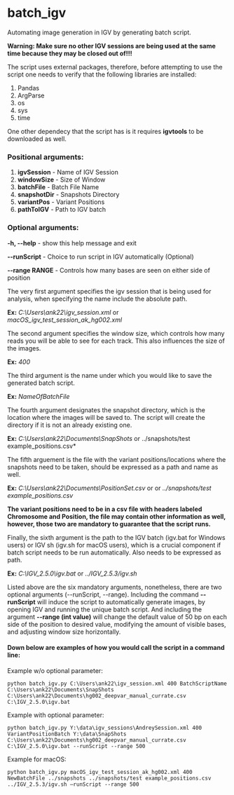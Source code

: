 # batch_igv
Automating image generation in IGV by generating batch script.

**Warning: Make sure no other IGV sessions are being used at the same time because they may be closed out of!!!**

The script uses external packages, therefore, before attempting to use the script one needs to verify that the following libraries are installed:
 1. Pandas
 2. ArgParse
 3. os
 4. sys
 5. time
 
 One other dependecy that the script has is it requires **igvtools** to be downloaded as well.

### Positional arguments:

 1. **igvSession** - Name of IGV Session
 2. **windowSize** - Size of Window
 3. **batchFile** - Batch File Name
 4. **snapshotDir** - Snapshots Directory
 5. **variantPos** - Variant Positions
 6. **pathToIGV** - Path to IGV batch

### Optional arguments:

  **-h, --help** - show this help message and exit
  
  **--runScript** - Choice to run script in IGV automatically (Optional)
  
  **--range RANGE** - Controls how many bases are seen on either side of position
  
  

The very first argument specifies the igv session that is being used for analysis, when specifying the name include the absolute path. 

**Ex:** *C:\Users\ank22\igv_session.xml* or *macOS_igv_test_session_ak_hg002.xml*

The second argument specifies the window size, which controls how many reads you will be able to see for each track. This also influences the size of the images.

**Ex:** *400*

The third argument is the name under which you would like to save the generated batch script.

**Ex:** *NameOfBatchFile*

The fourth argument designates the snapshot directory, which is the location where the images will be saved to. The script will create the directory if it is not an already existing one.

**Ex:** *C:\Users\ank22\Documents\SnapShots* or ../snapshots/test example_positions.csv*

The fifth arguement is the file with the variant positions/locations where the snapshots need to be taken, should be expressed as a path and name as well.

**Ex:** *C:\Users\ank22\Documents\PositionSet.csv* or or *../snapshots/test example_positions.csv*

**The variant positions need to be in a csv file with headers labeled Chromosome and Position, the file may contain other information as well, however, those two are mandatory to guarantee that the script runs.**

Finally, the sixth argument is the path to the IGV batch (igv.bat for Windows users) or IGV sh (igv.sh for macOS users), which is a crucial component if batch script needs to be run automatically. Also needs to be expressed as path. 

**Ex:** *C:\IGV_2.5.0\igv.bat* or *../IGV_2.5.3/igv.sh*


Listed above are the six mandatory arguments, nonetheless, there are two optional arguments (--runScript, --range).
Including the command **--runScript** will induce the script to automatically generate images, by opening IGV and running the unique batch script. And including the argument **--range (int value)** will change the default value of 50 bp on each side of the position to desired value, modifying the amount of visible bases, and adjusting window size horizontally.  

#### Down below are examples of how you would call the script in a command line:

Example w/o optional parameter: 
```
python batch_igv.py C:\Users\ank22\igv_session.xml 400 BatchScriptName C:\Users\ank22\Documents\SnapShots C:\Users\ank22\Documents\hg002_deepvar_manual_currate.csv C:\IGV_2.5.0\igv.bat
```

Example with optional parameter: 
```
python batch_igv.py Y:\data\igv_sessions\AndreySession.xml 400 VariantPositionBatch Y:\data\SnapShots C:\Users\ank22\Documents\hg002_deepvar_manual_currate.csv C:\IGV_2.5.0\igv.bat --runScript --range 500
```

Example for macOS:
```
python batch_igv.py macOS_igv_test_session_ak_hg002.xml 400 NewBatchFile ../snapshots ../snapshots/test example_positions.csv ../IGV_2.5.3/igv.sh –runScript --range 500
```
